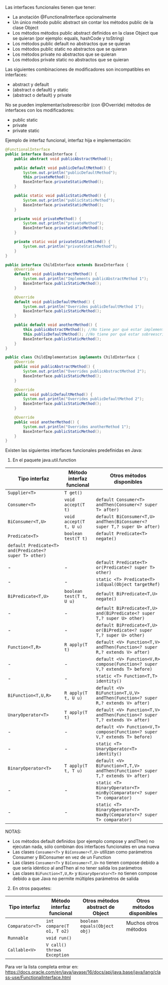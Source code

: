 Las interfaces funcionales tienen que tener:
- La anotación @FunctionalInterface opcionalmente
- Un único método public abstract sin contar los métodos public de la clase Object
- Los métodos métodos public abstract definidos en la clase Object que se quieran (por ejemplo: equals, hashCode y toString)
- Los métodos public default no abstractos que se quieran
- Los métodos public static no abstractos que se quieran
- Los métodos private no abstractos que se quieran
- Los métodos private static no abstractos que se quieran

Las siguientes combinaciones de modificadores son incompatibles en interfaces:
- abstract y default
- (abstract o default) y static
- (abstract o default) y private

No se pueden implementar/sobreescribir (con @Override) métodos de interfaces con los modificadores:
- public static
- private
- private static

Ejemplo de interfaz funcional, interfaz hija e implementación:

```java
@FunctionalInterface
public interface BaseInterface {
    public abstract void publicAbstractMethod();

    public default void publicDefaultMethod() {
        System.out.println("publicDefaultMethod");
        this.privateMethod();
        BaseInterface.privateStaticMethod();
    }

    public static void publicStaticMethod() {
        System.out.println("publicStaticMethod");
        BaseInterface.privateStaticMethod();
    }

    private void privateMethod() {
        System.out.println("privateMethod");
        BaseInterface.privateStaticMethod();
    }

    private static void privateStaticMethod() {
        System.out.println("privateStaticMethod");
    }
}

public interface ChildInterface extends BaseInterface {
    @Override
    default void publicAbstractMethod() {
        System.out.println("Implements publicAbstractMethod 1");
        BaseInterface.publicStaticMethod();
    }

    @Override
    default void publicDefaultMethod() {
        System.out.println("Overrides publicDefaultMethod 1");
        BaseInterface.publicStaticMethod();
    }

    public default void anotherMethod() {
        this.publicAbstractMethod(); //No tiene por qué estar implementado para ser llamado
        this.publicDefaultMethod(); //No tiene por qué estar sobreescrito para ser llamado
        BaseInterface.publicStaticMethod();
    }
}

public class ChildImplementation implements ChildInterface {
    @Override
    public void publicAbstractMethod() {
        System.out.println("Overrides publicAbstractMethod 2");
        BaseInterface.publicStaticMethod();
    }

    @Override
    public void publicDefaultMethod() {
        System.out.println("Overrides publicDefaultMethod 2");
        BaseInterface.publicStaticMethod();
    }

    @Override
    public void anotherMethod() {
        System.out.println("Overrides anotherMethod 1");
        BaseInterface.publicStaticMethod();
    }
}
```

Existen las siguientes interfaces funcionales predefinidas en Java:

1) En el paquete java.util.function

| Tipo interfaz       | Método interfaz funcional   | Otros métodos disponibles                                                      |
|---------------------|-----------------------------|--------------------------------------------------------------------------------|
| `Supplier<T>`       | `T get()`                   |                                                                                |
| `Consumer<T>`       | `void accept(T t)`          | `default Consumer<T> andThen(Consumer<? super T> after)`                       |
| `BiConsumer<T,U>`   | `void accept(T t, U u)`     | `default BiConsumer<T,U> andThen(BiConsumer<? super T,? super U> after)`       |
| `Predicate<T>`      | `boolean test(T t)`         | `default Predicate<T> negate()` <br/> 
                                                      `default Predicate<T> and(Predicate<? super T> other)`                         |
| -                   | -                           | `default Predicate<T> or(Predicate<? super T> other)`                          |
| -                   | -                           | `static <T> Predicate<T> isEqual(Object targetRef)`                            |
| `BiPredicate<T,U>`  | `boolean test(T t, U u)`    | `default BiPredicate<T,U> negate()`                                            |
| -                   | -                           | `default BiPredicate<T,U> and(BiPredicate<? super T,? super U> other)`         |
| -                   | -                           | `default BiPredicate<T,U> or(BiPredicate<? super T,? super U> other)`          |
| `Function<T,R>`     | `R apply(T t)`              | `default <V> Function<T,V> andThen(Function<? super R,? extends V> after)`     |
| -                   | -                           | `default <V> Function<V,R> compose(Function<? super V,? extends T> before)`    |
| -                   | -                           | `static <T> Function<T,T> identity()`                                          |
| `BiFunction<T,U,R>` | `R apply(T t, U u)`         | `default <V> BiFunction<T,U,V> andThen(Function<? super R,? extends V> after)` |
| `UnaryOperator<T>`  | `T apply(T t)`              | `default <V> Function<T,V> andThen(Function<? super T,? extends V> after)`     |
| -                   | -                           | `default <V> Function<V,T> compose(Function<? super V,? extends T> before)`    |
| -                   | -                           | `static <T> UnaryOperator<T> identity()`                                       |
| `BinaryOperator<T>` | `T apply(T t, T u)`         | `default <V> BiFunction<T,T,V> andThen(Function<? super T,? extends V> after)` |
| -                   | -                           | `static <T> BinaryOperator<T> minBy(Comparator<? super T> comparator)`         |
| -                   | -                           | `static <T> BinaryOperator<T> maxBy(Comparator<? super T> comparator)`         |

NOTAS:
- Los métodos default definidos (por ejemplo compose y andThen) no ejecutan nada, sólo combinan dos interfaces funcionales en una nueva
- Las clases `Consumer<T>` y `BiConsumer<T,U>` utilizan como parámetros Consumer y BiConsumer en vez de un Function
- Las clases `Consumer<T>` y `BiConsumer<T,U>` no tienen compose debido a que sería idéntico al andThen al no tener salida los parámetros
- Las clases `BiFunction<T,U,R>` y `BinaryOperator<T>` no tienen compose debido a que Java no permite múltiples parámetros de salida

2) En otros paquetes:

| Tipo interfaz   | Método interfaz funcional   | Otros métodos abstract de Object | Otros métodos disponibles |
|-----------------|-----------------------------|----------------------------------|---------------------------|
| `Comparator<T>` | `int compare(T o1, T o2)`   | `boolean equals(Object obj)`     | Muchos otros métodos      |
| `Runnable`      | `void run()`                |                                  |                           |
| `Callable<V>`   | `V call() throws Exception` |                                  |                           |

Para ver la lista completa entrar en:
https://docs.oracle.com/en/java/javase/16/docs/api/java.base/java/lang/class-use/FunctionalInterface.html
